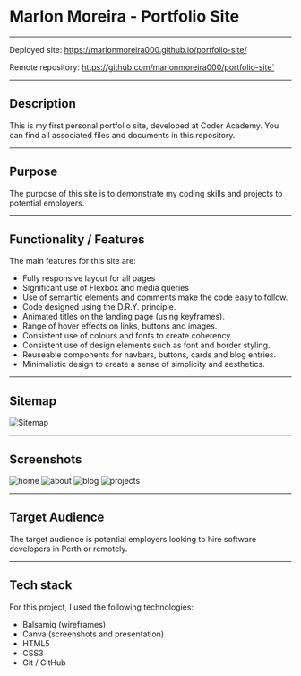 # Marlon Moreira - Portfolio Site

---

Deployed site: https://marlonmoreira000.github.io/portfolio-site/

Remote repository: https://github.com/marlonmoreira000/portfolio-site`

---

## Description

This is my first personal portfolio site, developed at Coder Academy. You can find all associated files and documents in this repository.

---

## Purpose

The purpose of this site is to demonstrate my coding skills and projects to potential employers.

---

## Functionality / Features

The main features for this site are:

- Fully responsive layout for all pages
- Significant use of Flexbox and media queries
- Use of semantic elements and comments make the code easy to follow.
- Code designed using the D.R.Y. principle.
- Animated titles on the landing page (using keyframes).
- Range of hover effects on links, buttons and images.
- Consistent use of colours and fonts to create coherency.
- Consistent use of design elements such as font and border styling.
- Reuseable components for navbars, buttons, cards and blog entries.
- Minimalistic design to create a sense of simplicity and aesthetics.

---

## Sitemap

![Sitemap](./docs/sitemap-gimp.png)

---

## Screenshots

![home](./docs/screenshot-home.png)
![about](./docs/screenshot-about.png)
![blog](./docs/screenshot-blog.png)
![projects](./docs/screenshot-projects.png)

---

## Target Audience

The target audience is potential employers looking to hire software developers in Perth or remotely.

---

## Tech stack

For this project, I used the following technologies:

- Balsamiq (wireframes)
- Canva (screenshots and presentation)
- HTML5
- CSS3
- Git / GitHub

